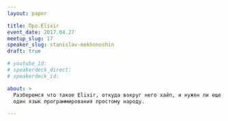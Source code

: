 ```yaml
---
layout: paper

title: Про.Elixir
event_date: 2017.04.27
meetup_slug: 17
speaker_slug: stanislav-mekhonoshin
draft: true

# youtube_id: 
# speakerdeck_direct: 
# speakerdeck_id: 

about: >
  Разберемся что такое Elixir, откуда вокруг него хайп, и нужен ли еще 
  один язык программирования простому народу.

---
```

